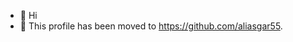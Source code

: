- 👋 Hi
- 👀 This profile has been moved to https://github.com/aliasgar55.

<!---
joancena/joancena is a ✨ special ✨ repository because its `README.md` (this file) appears on your GitHub profile.
You can click the Preview link to take a look at your changes.
--->
